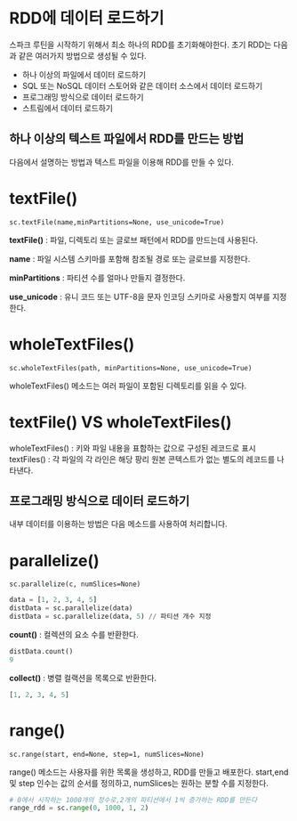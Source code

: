 # RDD에 데이터 로드하기

스파크 루틴을 시작하기 위해서 최소 하나의 RDD를 초기화해야한다.
초기 RDD는 다음과 같은 여러가지 방법으로 생성될 수 있다.

- 하나 이상의 파일에서 데이터 로드하기
- SQL 또는 NoSQL 데이터 스토어와 같은 데이터 소스에서 데이터 로드하기
- 프로그래밍 방식으로 데이터 로드하기
- 스트림에서 데이터 로드하기


## 하나 이상의 텍스트 파일에서 RDD를 만드는 방법

다음에서 설명하는 방법과 텍스트 파일을 이용해 RDD를 만들 수 있다.

# textFile()

`sc.textFile(name,minPartitions=None, use_unicode=True)`

**textFile()** : 파일, 디렉토리 또는 글로브 패턴에서 RDD를 만드는데 사용된다.

**name** : 파일 시스템 스키마를 포함해 참조될 경로 또는 글로브를 지정한다.

**minPartitions** : 파티션 수를 얼마나 만들지 결정한다.

**use_unicode** : 유니 코드 또는 UTF-8을 문자 인코딩 스키마로 사용할지 여부를 지정한다.


# wholeTextFiles()

`sc.wholeTextFiles(path, minPartitions=None, use_unicode=True)`

wholeTextFiles() 메소드는 여러 파일이 포함된 디렉토리를 읽을 수 있다.


# textFile() VS wholeTextFiles()

wholeTextFiles() : 키와 파일 내용을 표함하는 값으로 구성된 레코드로 표시
textFiles() : 각 파일의 각 라인은 해당 팡리 원본 콘텍스트가 없는 별도의 레코드를 나타낸다.


## 프로그래밍 방식으로 데이터 로드하기

내부 데이터를 이용하는 방법은 다음 메소드를 사용하여 처리합니다.

# parallelize()

`sc.parallelize(c, numSlices=None)`

```python
data = [1, 2, 3, 4, 5]
distData = sc.parallelize(data)
distData = sc.parallelize(data, 5) // 파티션 개수 지정
```

**count()** : 컬렉션의 요소 수를 반환한다.
```python
distData.count() 
9
```

**collect()** : 병렬 컬랙션을 목록으로 반환한다.
```python
[1, 2, 3, 4, 5]
```

# range()

`sc.range(start, end=None, step=1, numSlices=None)`

range() 메소드는 사용자를 위한 목록을 생성하고, RDD를 만들고 배포한다. start,end 및 step 인수는 값의 순서를 정의하고,
numSlices는 원하는 분할 수를 지정한다.

```python
# 0에서 시작하는 1000개의 정수로,2개의 파티션에서 1씩 증가하는 RDD를 만든다
range_rdd = sc.range(0, 1000, 1, 2)


